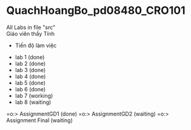 # QuachHoangBo_pd08480_CRO101

All Labs in file "src" <br/>
Giáo viên thầy Tính

- Tiến độ làm việc

* lab 1 (done)
* lab 2 (done)
* lab 3 (done)
* lab 4 (done)
* lab 5 (done)
* lab 6 (done)
* lab 7 (working)
* lab 8 (waiting)

=o:> AssignmentGD1 (done)
=o:> AssignmentGD2 (waiting)
=o:> Assignment Final (waiting)
